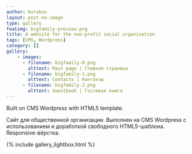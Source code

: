 ```yaml
---
author: burakov
layout: post-no-image
type: gallery
featimg: bigfamily-preview.png
title: A website for the non-profit social organization
tags: [CMS, Wordpress]
category: []
gallery:
    - images:
      - filename: bigfamily-0.png
        alttext: Main page | Главная страница
      - filename: bigfamily-1.png
        alttext: Contacts | Контакты
      - filename: bigfamily-2.png
        alttext: Guestbook | Гостевая книга
---
```


Built on CMS Wordpress with HTML5 template.
<!--more-->

Сайт для общественной организации.
Выполнен на CMS Wordpress с использованием и доработкой свободного HTML5-шаблона. Responsive-вёрстка.

{% include gallery_lightbox.html %}
